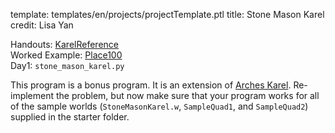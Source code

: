 template: templates/en/projects/projectTemplate.ptl
title: Stone Mason Karel
credit: Lisa Yan

Handouts: [KarelReference]({{pathToRoot}}en/handouts/karel.html)<br/>
Worked Example: [Place100]({{pathToRoot}}en/projects/place100.html)<br/>
Day1: `stone_mason_karel.py`

This program is a bonus program. It is an extension of [Arches Karel]({{pathToRoot}}en/projects/arches.html). Re-implement the problem, but now make
sure that your program works for all of the 
sample worlds (`StoneMasonKarel.w`, `SampleQuad1`, and `SampleQuad2`) supplied in the starter folder.

